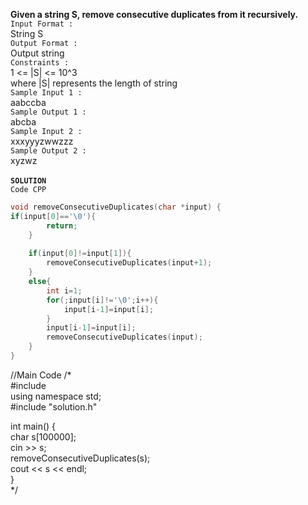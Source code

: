 **Given a string S, remove consecutive duplicates from it recursively.**
</br>
`Input Format :` </br>
String S </br>
`Output Format :` </br>
Output string </br>
`Constraints :` </br>
1 <= |S| <= 10^3 </br>
where |S| represents the length of string </br>
`Sample Input 1 :` </br>
aabccba </br>
`Sample Output 1 :` </br>
abcba </br>
`Sample Input 2 :` </br>
xxxyyyzwwzzz </br>
`Sample Output 2 :` </br>
xyzwz </br>
</br>
**`SOLUTION`** </br>
`Code CPP`
```cpp
void removeConsecutiveDuplicates(char *input) {
if(input[0]=='\0'){
        return;
    }
    
    if(input[0]!=input[1]){
        removeConsecutiveDuplicates(input+1);
    }
    else{
        int i=1;
        for(;input[i]!='\0';i++){
            input[i-1]=input[i];
        }
        input[i-1]=input[i];
        removeConsecutiveDuplicates(input);
    }
}
```
//Main Code
/* </br>
#include <iostream> </br>
using namespace std; </br>
#include "solution.h" </br>

int main() {</br>
    char s[100000];</br>
    cin >> s;</br>
    removeConsecutiveDuplicates(s);</br>
    cout << s << endl;</br>
}</br>
*/
  ```
